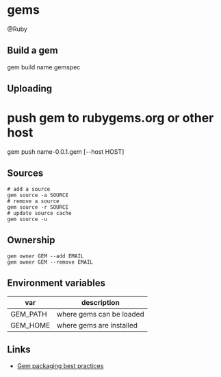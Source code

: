 # gems
@Ruby

Build a gem
-----------


  gem build name.gemspec

Uploading
---------


  # push gem to rubygems.org or other host
  gem push name-0.0.1.gem [--host HOST]

Sources
-------

	# add a source
	gem source -a SOURCE
	# remove a source
	gem source -r SOURCE
	# update source cache
	gem source -u

Ownership
---------

	gem owner GEM --add EMAIL
	gem owner GEM --remove EMAIL


Environment variables
---------------------

| var      | description              |
|----------|--------------------------|
| GEM_PATH | where gems can be loaded |
| GEM_HOME | where gems are installed |


Links
-----

* [Gem packaging best practices](http://weblog.rubyonrails.org/2009/9/1/gem-packaging-best-practices/)


